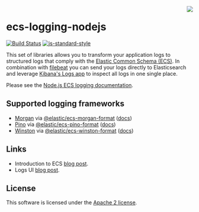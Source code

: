 <img align="right" width="auto" height="auto" src="https://www.elastic.co/static-res/images/elastic-logo-200.png">

# ecs-logging-nodejs

[![Build Status](https://apm-ci.elastic.co/buildStatus/icon?job=apm-agent-nodejs%2Fecs-logging-nodejs-mbp%2Fmaster)](https://apm-ci.elastic.co/job/apm-agent-nodejs/job/ecs-logging-nodejs-mbp/job/master/)  [![js-standard-style](https://img.shields.io/badge/code%20style-standard-brightgreen.svg?style=flat)](http://standardjs.com/)

This set of libraries allows you to transform your application logs to structured logs that comply with the [Elastic Common Schema (ECS)](https://www.elastic.co/guide/en/ecs/current/ecs-reference.html).
In combination with [filebeat](https://www.elastic.co/products/beats/filebeat) you can send your logs directly to Elasticsearch and leverage [Kibana's Logs app](https://www.elastic.co/guide/en/observability/current/monitor-logs.html) to inspect all logs in one single place.

Please see the [Node.js ECS logging documentation](https://www.elastic.co/guide/en/ecs-logging/nodejs/current/intro.html).


## Supported logging frameworks

- [Morgan](https://github.com/expressjs/morgan) via [@elastic/ecs-morgan-format](./loggers/morgan)
  ([docs](https://www.elastic.co/guide/en/ecs-logging/nodejs/current/morgan.html))
- [Pino](https://getpino.io/#/) via [@elastic/ecs-pino-format](./loggers/pino)
  ([docs](https://www.elastic.co/guide/en/ecs-logging/nodejs/current/pino.html))
- [Winston](https://github.com/winstonjs/winston) via [@elastic/ecs-winston-format](./loggers/winston)
  ([docs](https://www.elastic.co/guide/en/ecs-logging/nodejs/current/winston.html))

## Links

* Introduction to ECS [blog post](https://www.elastic.co/blog/introducing-the-elastic-common-schema).
* Logs UI [blog post](https://www.elastic.co/blog/infrastructure-and-logs-ui-new-ways-for-ops-to-interact-with-elasticsearch).

## License

This software is licensed under the [Apache 2 license](./LICENSE).
